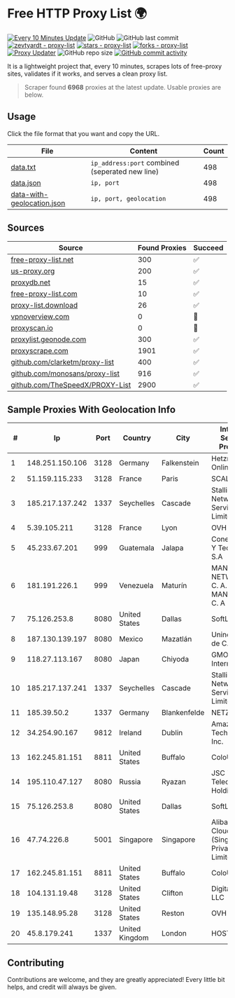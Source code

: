 
# Free HTTP Proxy List 🌍

[![Every 10 Minutes Update](https://github.com/mertguvencli/http-proxy-list/actions/workflows/main.yml/badge.svg?branch=main)](https://github.com/mertguvencli/http-proxy-list/actions/workflows/main.yml)
![GitHub](https://img.shields.io/github/license/mertguvencli/http-proxy-list)
![GitHub last commit](https://img.shields.io/github/last-commit/mertguvencli/http-proxy-list)
[![zevtyardt - proxy-list](https://img.shields.io/static/v1?label=zevtyardt&message=proxy-list&color=blue&logo=github)](https://github.com/zevtyardt/proxy-list "Go to GitHub repo")
[![stars - proxy-list](https://img.shields.io/github/stars/zevtyardt/proxy-list?style=social)](https://github.com/zevtyardt/proxy-list)
[![forks - proxy-list](https://img.shields.io/github/forks/zevtyardt/proxy-list?style=social)](https://github.com/zevtyardt/proxy-list)
[![Proxy Updater](https://github.com/zevtyardt/proxy-list/workflows/Proxy%20Updater/badge.svg)](https://github.com/zevtyardt/proxy-list/actions?query=workflow:"Proxy+Updater")
![GitHub repo size](https://img.shields.io/github/repo-size/zevtyardt/proxy-list)
[![GitHub commit activity](https://img.shields.io/github/commit-activity/m/zevtyardt/proxy-list?logo=commits)](https://github.com/zevtyardt/proxy-list/commits/main)

It is a lightweight project that, every 10 minutes, scrapes lots of free-proxy sites, validates if it works, and serves a clean proxy list.

> Scraper found **6968** proxies at the latest update. Usable proxies are below.

## Usage

Click the file format that you want and copy the URL.

|File|Content|Count|
|----|-------|-----|
|[data.txt](https://raw.githubusercontent.com/mertguvencli/http-proxy-list/main/proxy-list/data.txt)|`ip_address:port` combined (seperated new line)|498|
|[data.json](https://raw.githubusercontent.com/mertguvencli/http-proxy-list/main/proxy-list/data.json)|`ip, port`|498|
|[data-with-geolocation.json](https://raw.githubusercontent.com/mertguvencli/http-proxy-list/main/proxy-list/data-with-geolocation.json)|`ip, port, geolocation`|498|

## Sources

|Source|Found Proxies|Succeed|
|------|-------------|-------|
|[free-proxy-list.net](https://free-proxy-list.net)|300|✅|
|[us-proxy.org](https://www.us-proxy.org)|200|✅|
|[proxydb.net](http://proxydb.net)|15|✅|
|[free-proxy-list.com](https://free-proxy-list.com/?page=&port=&type%5B%5D=http&type%5B%5D=https&up_time=0&search=Search)|10|✅|
|[proxy-list.download](https://www.proxy-list.download/HTTP)|26|✅|
|[vpnoverview.com](https://vpnoverview.com/privacy/anonymous-browsing/free-proxy-servers)|0|🚫|
|[proxyscan.io](https://www.proxyscan.io)|0|🚫|
|[proxylist.geonode.com](https://proxylist.geonode.com/api/proxy-list?limit=300&page=1&sort_by=lastChecked&sort_type=desc&protocols=http,https)|300|✅|
|[proxyscrape.com](https://api.proxyscrape.com/v2/?request=displayproxies&protocol=http&timeout=10000&country=all&ssl=all&anonymity=all)|1901|✅|
|[github.com/clarketm/proxy-list](https://raw.githubusercontent.com/clarketm/proxy-list/master/proxy-list-raw.txt)|400|✅|
|[github.com/monosans/proxy-list](https://raw.githubusercontent.com/monosans/proxy-list/main/proxies/http.txt)|916|✅|
|[github.com/TheSpeedX/PROXY-List](https://raw.githubusercontent.com/TheSpeedX/PROXY-List/master/http.txt)|2900|✅|


## Sample Proxies With Geolocation Info

|#|Ip|Port|Country|City|Internet Service Provider|
|-|--|----|-------|----|-------------------------|
|1|148.251.150.106|3128|Germany|Falkenstein|Hetzner Online GmbH|
|2|51.159.115.233|3128|France|Paris|SCALEWAY|
|3|185.217.137.242|1337|Seychelles|Cascade|Stallion Network Services Limited|
|4|5.39.105.211|3128|France|Lyon|OVH SAS|
|5|45.233.67.201|999|Guatemala|Jalapa|Conectividad Y Tecnologia S.A|
|6|181.191.226.1|999|Venezuela|Maturín|MANGO NETWORK, C. A. MANGONET, C. A|
|7|75.126.253.8|8080|United States|Dallas|SoftLayer|
|8|187.130.139.197|8080|Mexico|Mazatlán|Uninet S.A. de C.V.|
|9|118.27.113.167|8080|Japan|Chiyoda|GMO Internet, Inc.|
|10|185.217.137.241|1337|Seychelles|Cascade|Stallion Network Services Limited|
|11|185.39.50.2|1337|Germany|Blankenfelde|NETZNUTZ|
|12|34.254.90.167|9812|Ireland|Dublin|Amazon Technologies Inc.|
|13|162.245.81.151|8811|United States|Buffalo|ColoUp|
|14|195.110.47.127|8080|Russia|Ryazan|JSC "ER-Telecom Holding"|
|15|75.126.253.8|8080|United States|Dallas|SoftLayer|
|16|47.74.226.8|5001|Singapore|Singapore|Alibaba Cloud (Singapore) Private Limited|
|17|162.245.81.151|8811|United States|Buffalo|ColoUp|
|18|104.131.19.48|3128|United States|Clifton|DigitalOcean, LLC|
|19|135.148.95.28|3128|United States|Reston|OVH SAS|
|20|45.8.179.241|1337|United Kingdom|London|HOSTLAND|



## Contributing

Contributions are welcome, and they are greatly appreciated! Every
little bit helps, and credit will always be given.

